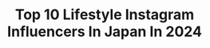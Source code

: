 ---
title: Top 10 Lifestyle Instagram Influencers In Japan In 2024
description: >-
  Find top lifestyle Instagram influencers in Japan in 2024. Most popular hashtags: #tokyo #japan #travel #japanesefood.
platform: Instagram
hits: 181
text_top: See the best Instagram profiles on inBeat.
text_bottom: Our platform aggregates 181 Instagram influencers like this in Japan for you to collaborate.
profiles:
  - username: "kirahominique"
    fullname: >-
      K I R A H O M I N I Q U E
    bio: >-
      Beauty | Fashion | Lifestyle 💌 Business Inquires: Contact.mgmt@Kirahominique.com 🎥Youtube: Kirah Ominique
    location: "Japan"
    followers: 409250
    engagement: 1003
    commentsToLikes: 0.015449
    id: ck6tocvqhdd530j71tb8rx7lr
    verified: false
    hashtags: "#luxetribes, #luxetribespartner, #luxetribesbrandtrip, #topicalsgonetoghana"
  - username: "kimdaoblog"
    fullname: >-
      Kim Dao
    bio: >-
      Lifestyle | Japan Travel Guide 🇯🇵 📍 Tokyo, JP Sony Digital Imaging Ambassador YT: KimDao 780K | KimDaoVlog 170K | KimDaoGame 170K 📧 kimdao90@gmail.com
    location: "Japan"
    followers: 171454
    engagement: 757
    commentsToLikes: 0.015006
    id: ck1373xue9ni40i19n75j7k3q
    verified: false
    hashtags: "#japantraveltips, #tokyo, #japan, #tokyotravelguide"
  - username: "hikarimurakami"
    fullname: >-
      Hikari Murakami
    bio: >-
      📍Japanese American creator in Orange County 🎥 Motherhood, homestyle 🇯🇵 cooking, & lifestyle Shop: @shoplilyandonyx
    location: "Japan"
    followers: 9315
    engagement: 414
    commentsToLikes: 0.039798
    id: clcuv3szw3jt90j088wbn0hty
    verified: false
    hashtags: "#oogieboogiebash2023, #disneyparks, #mommandmecostumes, #disneyland"
  - username: "breannaquan.xo"
    fullname: >-
      BREANNA QUAN ♡
    bio: >-
      productivity, lifestyle & wellness 🍵 💌 breannaquanxo@gmail.com
    location: "Japan"
    followers: 170184
    engagement: 2227
    commentsToLikes: 0.005101
    id: ckvgbj7d78gp20j23c22x1acz
    verified: false
    hashtags: "#studyvlog, #collegevlog, #explorepage, #explore"
  - username: "icazahra"
    fullname: >-
      Fatimah Zahratunnisa (イチャ・ザハラ)
    bio: >-
      🇮🇩🇯🇵 Singer Songwriter in TOKYO icazahra です！ Reels ➡️ Japan Muslim Friendly・Lifestyle YouTube : icazahra
    location: "Japan"
    followers: 40688
    engagement: 369
    commentsToLikes: 0.022583
    id: ckaoys8sciui00i787yrsbpxc
    verified: false
    hashtags: "#iso9001, #momotani, #happinessbeaute, #meishoku"
  - username: "nomkakaii"
    fullname: >-
      kai カイ
    bio: >-
      *ೃ˚📍 東京/香港/ LA • 20 🇭🇰 ꒱ ✶ ✎ food illustration + lifestyle ----- ＊dm for inquiries / collabs📩 📮 nomkakaiii@gmail.com *ੈ✩ shop + youtube ➷
    location: "Japan"
    followers: 151020
    engagement: 307
    commentsToLikes: 0.008363
    id: clocqd4emgziw0j08j9w89fuo
    verified: false
    hashtags: "#foodillustration, #ootd, #foodartist, #nomkakaii"
  - username: "anshindoyle"
    fullname: >-
      Anshin Doyle 💗 M a r i a  G
    bio: >-
      📍Tokyo, Japan 🇯🇵 YouTube [+233K] 🍡 Pop culture, lifestyle and travel 🍣 🌸 Podcast “Dramas y Sakuras” 💌 hello@anshindoyle.jp
    location: "Japan"
    followers: 68589
    engagement: 279
    commentsToLikes: 0.028468
    id: ckap1l7qov0r00i78pimzwh0n
    verified: false
    hashtags: "#kawaii, #makeup, #comidajaponesa, #tokio"
  - username: "naritadogfight"
    fullname: >-
      NDF
    bio: >-
      [成田ドッグファイト] Motorsports Media and Lifestyle ATTACK Series Partner 80R.JP
    location: "Japan"
    followers: 100753
    engagement: 339
    commentsToLikes: 0.017398
    id: ck0ttuh614cy70i19gfwhmqgk
    verified: false
    hashtags: "#ndf"
  - username: "guava.chang"
    fullname: >-
      拔辣-若茵
    bio: >-
      #茵茵隨手寫 💬 photography • fashion • lifestyle • engineering 🚴‍♀️🏋🏻‍♀️ 📸 🥣 🎵 Contact/合作✉️ Email 或 私訊 🐆 @0617prince
    location: "Japan"
    followers: 157835
    engagement: 225
    commentsToLikes: 0.006575
    id: ck5q41jkknc0d0i110iylum48
    verified: false
    hashtags: "#photography, #happyvalentinesday, #travel, #aquaeveryday"
  - username: "amylialoh"
    fullname: >-
      AMY LOH
    bio: >-
      ¼ @wearecoex.official 👽 singer • dancer • model • creator fashion | beauty | lifestyle work/collab 💌: dm/email @armanientertainment 🏹: pr@armani.my
    location: "Japan"
    followers: 13521
    engagement: 180
    commentsToLikes: 0.028423
    id: clm70aq1lgk7f0j08qvgkbwta
    verified: false
    hashtags: "#amyco, #armanientertainment, #co, #aeg"
---